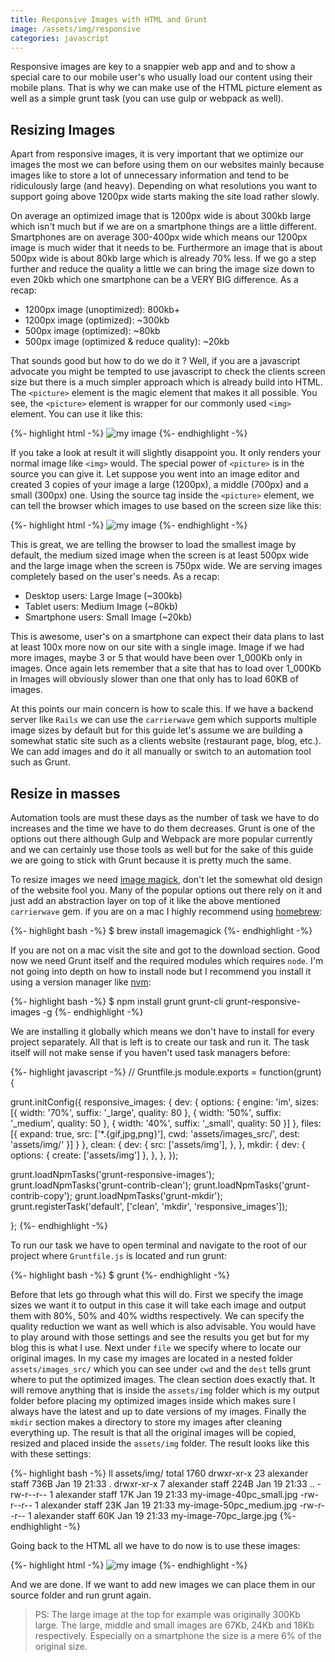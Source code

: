```yaml
---
title: Responsive Images with HTML and Grunt
image: /assets/img/responsive
categories: javascript
---
```


Responsive images are key to a snappier web app and and to show a special care to our mobile user's who usually load our content using their mobile plans. That is why we can make use of the HTML picture element as well as a simple grunt task (you can use gulp or webpack as well).

## Resizing Images
Apart from responsive images, it is very important that we optimize our images the most we can before using them on our websites mainly because images like to store a lot of unnecessary information and tend to be ridiculously large (and heavy). Depending on what resolutions you want to support going above 1200px wide starts making the site load rather slowly.

On average an optimized image that is 1200px wide is about 300kb large which isn't much but if we are on a smartphone things are a little different. Smartphones are on average 300-400px wide which means our 1200px image is much wider that it needs to be. Furthermore an image that is about 500px wide is about 80kb large which is already 70% less. If we go a step further and reduce the quality a little we can bring the image size down to even 20kb which one smartphone can be a VERY BIG difference. As a recap:

- 1200px image (unoptimized): 800kb+
- 1200px image (optimized): ~300kb
- 500px image (optimized): ~80kb
- 500px image (optimized & reduce quality): ~20kb

That sounds good but how to do we do it ? Well, if you are a javascript advocate you might be tempted to use javascript to check the clients screen size but there is a much simpler approach which is already build into HTML. The `<picture>` element is the magic element that makes it all possible. You see, the `<picture>` element is wrapper for our commonly used `<img>` element. You can use it like this:

{%- highlight html -%}
<picture>
  <img src="my-image.jpg" alt="my image">
</picture>
{%- endhighlight -%}

If you take a look at result it will slightly disappoint you. It only renders your normal image like `<img>` would. The special power of `<picture>` is in the source you can give it. Let suppose you went into an image editor and created 3 copies of your image a large (1200px), a middle (700px) and a small (300px) one. Using the source tag inside the `<picture>` element, we can tell the browser which images to use based on the screen size like this:

{%- highlight html -%}
<picture>
  <source media="(min-width: 750px)" srcset="my-image-lg.jpg">
  <source media="(min-width: 500px)" srcset="my-image-md.jpg">
  <img src="my-image-sm.jpg" alt="my image">
</picture>
{%- endhighlight -%}

This is great, we are telling the browser to load the smallest image by default, the medium sized image when the screen is at least 500px wide and the large image when the screen is 750px wide. We are serving images completely based on the user's needs. As a recap:

- Desktop users: Large Image (~300kb)
- Tablet users: Medium Image (~80kb)
- Smartphone users: Small Image (~20kb)

This is awesome, user's on a smartphone can expect their data plans to last at least 100x more now on our site with a single image. Image if we had more images, maybe 3 or 5 that would have been over 1_000Kb only in images. Once again lets remember that a site that has to load over 1_000Kb in Images will obviously slower than one that only has to load 60KB of images.

At this points our main concern is how to scale this. If we have a backend server like `Rails` we can use the `carrierwave` gem which supports multiple image sizes by default but for this guide let's assume we are building a somewhat static site such as a clients website (restaurant page, blog, etc.). We can add images and do it all manually or switch to an automation tool such as Grunt.


## Resize in masses
Automation tools are must these days as the number of task we have to do increases and the time we have to do them decreases. Grunt is one of the options out there although Gulp and Webpack are more popular currently and we can certainly use those tools as well but for the sake of this guide we are going to stick with Grunt because it is pretty much the same.

To resize images we need [image magick](https://www.imagemagick.org/script/index.php), don't let the somewhat old design of the website fool you. Many of the popular options out there rely on it and just add an abstraction layer on top of it like the above mentioned `carrierwave` gem. if you are on a mac I highly recommend using [homebrew](https://brew.sh/):

{%- highlight bash -%}
$ brew install imagemagick
{%- endhighlight -%}

If you are not on a mac visit the site and got to the download section. Good now we need Grunt itself and the required modules which requires `node`. I'm not going into depth on how to install node but I recommend you install it using a version manager like [nvm](https://github.com/creationix/nvm):

{%- highlight bash -%}
$ npm install grunt grunt-cli grunt-responsive-images -g
{%- endhighlight -%}

We are installing it globally which means we don't have to install for every project separately. All that is left is to create our task and run it. The task itself will not make sense if you haven't used task managers before:

{%- highlight javascript -%}
// Gruntfile.js
module.exports = function(grunt) {

  grunt.initConfig({
    responsive_images: {
      dev: {
        options: {
          engine: 'im',
          sizes: [{
            width: '70%',
            suffix: '_large',
            quality: 80
          }, {
            width: '50%',
            suffix: '_medium',
            quality: 50
          }, {
            width: '40%',
            suffix: '_small',
            quality: 50
          }]
        },
        files: [{
          expand: true,
          src: ['*.{gif,jpg,png}'],
          cwd: 'assets/images_src/',
          dest: 'assets/img/'
        }]
      }
    },
    clean: {
      dev: {
        src: ['assets/img'],
      },
    },
    mkdir: {
      dev: {
        options: {
          create: ['assets/img']
        },
      },
    },
  });

  grunt.loadNpmTasks('grunt-responsive-images');
  grunt.loadNpmTasks('grunt-contrib-clean');
  grunt.loadNpmTasks('grunt-contrib-copy');
  grunt.loadNpmTasks('grunt-mkdir');
  grunt.registerTask('default', ['clean', 'mkdir', 'responsive_images']);

};
{%- endhighlight -%}

To run our task we have to open terminal and navigate to the root of our project where `Gruntfile.js` is located and run grunt:

{%- highlight bash -%}
$ grunt
{%- endhighlight -%}

Before that lets go through what this will do. First we specify the image sizes we want it to output in this case it will take each image and output them with 80%, 50% and 40% widths respectively. We can specify the quality reduction we want as well which is also advisable. You would have to play around with those settings and see the results you get but for my blog this is what I use. Next under `file` we specify where to locate our original images. In my case my images are located in a nested folder `assets/images_src/` which you can see under `cwd` and the `dest` tells grunt where to put the optimized images. The clean section does exactly that. It will remove anything that is inside the `assets/img` folder which is my output folder before placing my optimized images inside which makes sure I always have the latest and up to date versions of my images. Finally the `mkdir` section makes a directory to store my images after cleaning everything up. The result is that all the original images will be copied, resized and placed inside the `assets/img` folder. The result looks like this with these settings:

{%- highlight bash -%}
ll assets/img/
total 1760
drwxr-xr-x  23 alexander  staff   736B Jan 19 21:33 .
drwxr-xr-x   7 alexander  staff   224B Jan 19 21:33 ..
-rw-r--r--   1 alexander  staff    17K Jan 19 21:33 my-image-40pc_small.jpg
-rw-r--r--   1 alexander  staff    23K Jan 19 21:33 my-image-50pc_medium.jpg
-rw-r--r--   1 alexander  staff    60K Jan 19 21:33 my-image-70pc_large.jpg
{%- endhighlight -%}

Going back to the HTML all we have to do now is to use these images:

{%- highlight html -%}
<picture>
  <source media="(min-width: 750px)" srcset="assets/img/my-image-70pc_large.jpg">
  <source media="(min-width: 500px)" srcset="assets/img/my-image-50pc_medium.jpg">
  <img src="assets/img/my-image-40pc_small.jpg" alt="my image">
</picture>
{%- endhighlight -%}

And we are done. If we want to add new images we can place them in our source folder and run grunt again.

> PS: The large image at the top for example was originally 300Kb large. The large, middle and small images are 67Kb, 24Kb and 18Kb respectively. Especially on a smartphone the size is a mere 6% of the original size.
